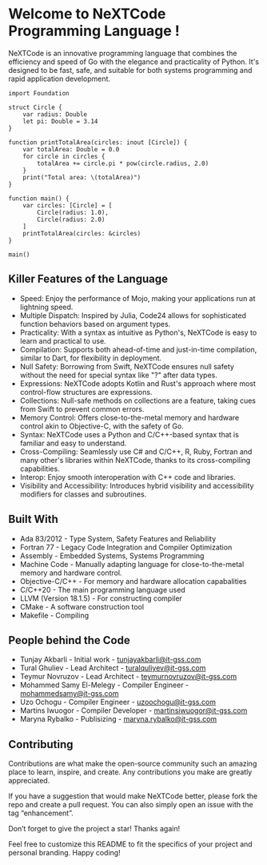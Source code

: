 # Welcome to NeXTCode Programming Language !

NeXTCode is an innovative programming language that combines the efficiency and speed of Go with the elegance and practicality of Python. It's designed to be fast, safe, and suitable for both systems programming and rapid application development.
```
import Foundation

struct Circle {
    var radius: Double
    let pi: Double = 3.14
}

function printTotalArea(circles: inout [Circle]) {
    var totalArea: Double = 0.0
    for circle in circles {
        totalArea += circle.pi * pow(circle.radius, 2.0)
    }
    print("Total area: \(totalArea)")
}

function main() {
    var circles: [Circle] = [
        Circle(radius: 1.0),
        Circle(radius: 2.0)
    ]
    printTotalArea(circles: &circles)
}

main()
```
## Killer Features of the Language

* Speed: Enjoy the performance of Mojo, making your applications run at lightning speed.
* Multiple Dispatch: Inspired by Julia, Code24 allows for sophisticated function behaviors based on argument types.
* Practicality: With a syntax as intuitive as Python's, NeXTCode is easy to learn and practical to use.
* Compilation: Supports both ahead-of-time and just-in-time compilation, similar to Dart, for flexibility in deployment.
* Null Safety: Borrowing from Swift, NeXTCode ensures null safety without the need for special syntax like "?" after data types.
* Expressions: NeXTCode adopts Kotlin and Rust's approach where most control-flow structures are expressions.
* Collections: Null-safe methods on collections are a feature, taking cues from Swift to prevent common errors.
* Memory Control: Offers close-to-the-metal memory and hardware control akin to Objective-C, with the safety of Go.
* Syntax: NeXTCode uses a Python and C/C++-based syntax that is familiar and easy to understand.
* Cross-Compiling: Seamlessly use C# and C/C++, R, Ruby, Fortran and many other's libraries within NeXTCode, thanks to its cross-compiling capabilities.
* Interop: Enjoy smooth interoperation with C++ code and libraries.
* Visibility and Accessibility: Introduces hybrid visibility and accessibility modifiers for classes and subroutines.

## Built With

* Ada 83/2012 - Type System, Safety Features and Reliability
* Fortran 77 - Legacy Code Integration and Compiler Optimization
* Assembly - Embedded Systems, Systems Programming
* Machine Code - Manually adapting language for close-to-the-metal memory and hardware control.
* Objective-C/C++ - For memory and hardware allocation capabalities
* C/C++20 - The main programming language used
* LLVM (Version 18.1.5) - For constructing compiler
* CMake - A software construction tool
* Makefile - Compiling

## People behind the Code

* Tunjay Akbarli - Initial work - tunjayakbarli@it-gss.com
* Tural Ghuliev - Lead Architect - turalquliyev@it-gss.com
* Teymur Novruzov - Lead Architect - teymurnovruzov@it-gss.com
* Mohammed Samy El-Melegy - Compiler Engineer - mohammedsamy@it-gss.com
* Uzo Ochogu - Compiler Engineer - uzoochogu@it-gss.com
* Martins Iwuogor - Compiler Developer - martinsiwuogor@it-gss.com
* Maryna Rybalko - Publisizing - maryna.rybalko@it-gss.com

## Contributing

Contributions are what make the open-source community such an amazing place to learn, inspire, and create. Any contributions you make are greatly appreciated.

If you have a suggestion that would make NeXTCode better, please fork the repo and create a pull request. You can also simply open an issue with the tag “enhancement”.

Don’t forget to give the project a star! Thanks again!

Feel free to customize this README to fit the specifics of your project and personal branding. Happy coding!
